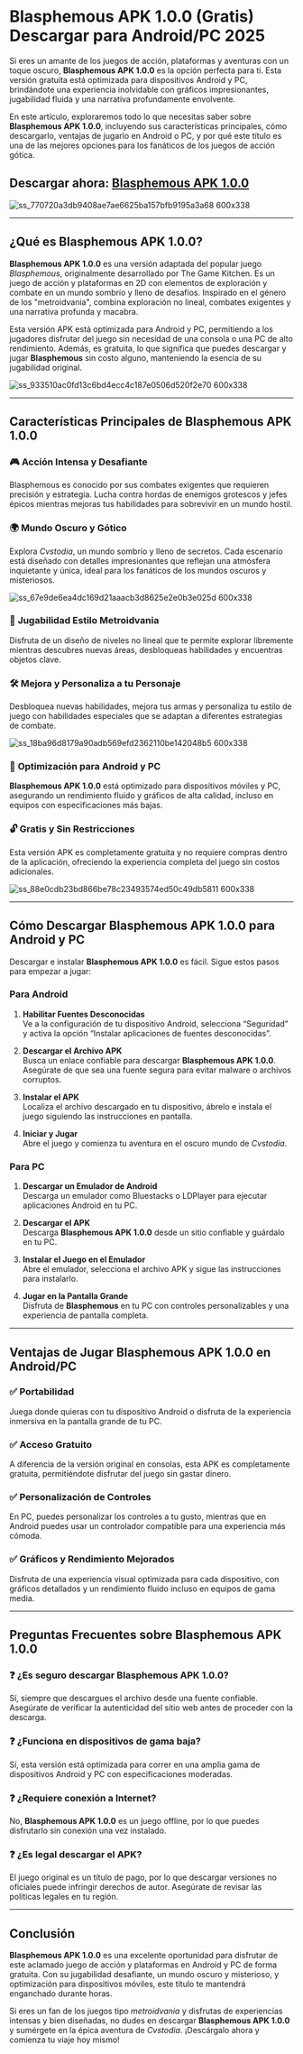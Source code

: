 # **Blasphemous APK 1.0.0 (Gratis) Descargar para Android/PC 2025**  

Si eres un amante de los juegos de acción, plataformas y aventuras con un toque oscuro, **Blasphemous APK 1.0.0** es la opción perfecta para ti. Esta versión gratuita está optimizada para dispositivos Android y PC, brindándote una experiencia inolvidable con gráficos impresionantes, jugabilidad fluida y una narrativa profundamente envolvente.  

En este artículo, exploraremos todo lo que necesitas saber sobre **Blasphemous APK 1.0.0**, incluyendo sus características principales, cómo descargarlo, ventajas de jugarlo en Android o PC, y por qué este título es una de las mejores opciones para los fanáticos de los juegos de acción gótica.  

## Descargar ahora: [Blasphemous APK 1.0.0](https://spoo.me/zS93de)

![ss_770720a3db9408ae7ae6625ba157bfb9195a3a68 600x338](https://github.com/user-attachments/assets/729800e4-8c48-421a-8a0e-8208ad2e6c69)

---

## **¿Qué es Blasphemous APK 1.0.0?**  

**Blasphemous APK 1.0.0** es una versión adaptada del popular juego *Blasphemous*, originalmente desarrollado por The Game Kitchen. Es un juego de acción y plataformas en 2D con elementos de exploración y combate en un mundo sombrío y lleno de desafíos. Inspirado en el género de los "metroidvania", combina exploración no lineal, combates exigentes y una narrativa profunda y macabra.  

Esta versión APK está optimizada para Android y PC, permitiendo a los jugadores disfrutar del juego sin necesidad de una consola o una PC de alto rendimiento. Además, es gratuita, lo que significa que puedes descargar y jugar **Blasphemous** sin costo alguno, manteniendo la esencia de su jugabilidad original.  

![ss_933510ac0fd13c6bd4ecc4c187e0506d520f2e70 600x338](https://github.com/user-attachments/assets/c949e44f-b016-483c-acfd-9f3f8722f229)

---

## **Características Principales de Blasphemous APK 1.0.0**  

### 🎮 **Acción Intensa y Desafiante**  
Blasphemous es conocido por sus combates exigentes que requieren precisión y estrategia. Lucha contra hordas de enemigos grotescos y jefes épicos mientras mejoras tus habilidades para sobrevivir en un mundo hostil.  

### 🌍 **Mundo Oscuro y Gótico**  
Explora *Cvstodia*, un mundo sombrío y lleno de secretos. Cada escenario está diseñado con detalles impresionantes que reflejan una atmósfera inquietante y única, ideal para los fanáticos de los mundos oscuros y misteriosos.  

![ss_67e9de6ea4dc169d21aaacb3d8625e2e0b3e025d 600x338](https://github.com/user-attachments/assets/c0ed1ab5-d1f4-4f66-bafe-069e430517de)

### 🔄 **Jugabilidad Estilo Metroidvania**  
Disfruta de un diseño de niveles no lineal que te permite explorar libremente mientras descubres nuevas áreas, desbloqueas habilidades y encuentras objetos clave.  

### 🛠️ **Mejora y Personaliza a tu Personaje**  
Desbloquea nuevas habilidades, mejora tus armas y personaliza tu estilo de juego con habilidades especiales que se adaptan a diferentes estrategias de combate.  

![ss_18ba96d8179a90adb569efd2362110be142048b5 600x338](https://github.com/user-attachments/assets/03f92729-54b0-4ed0-8be9-725a0394c173)

### 📱 **Optimización para Android y PC**  
**Blasphemous APK 1.0.0** está optimizado para dispositivos móviles y PC, asegurando un rendimiento fluido y gráficos de alta calidad, incluso en equipos con especificaciones más bajas.  

### 🔓 **Gratis y Sin Restricciones**  
Esta versión APK es completamente gratuita y no requiere compras dentro de la aplicación, ofreciendo la experiencia completa del juego sin costos adicionales.  

![ss_88e0cdb23bd866be78c23493574ed50c49db5811 600x338](https://github.com/user-attachments/assets/438f9d8d-5c35-49db-a4e0-a808817a793d)

---

## **Cómo Descargar Blasphemous APK 1.0.0 para Android y PC**  

Descargar e instalar **Blasphemous APK 1.0.0** es fácil. Sigue estos pasos para empezar a jugar:  

### **Para Android**  
1. **Habilitar Fuentes Desconocidas**  
   Ve a la configuración de tu dispositivo Android, selecciona “Seguridad” y activa la opción “Instalar aplicaciones de fuentes desconocidas”.  

2. **Descargar el Archivo APK**  
   Busca un enlace confiable para descargar **Blasphemous APK 1.0.0**. Asegúrate de que sea una fuente segura para evitar malware o archivos corruptos.  

3. **Instalar el APK**  
   Localiza el archivo descargado en tu dispositivo, ábrelo e instala el juego siguiendo las instrucciones en pantalla.  

4. **Iniciar y Jugar**  
   Abre el juego y comienza tu aventura en el oscuro mundo de *Cvstodia*.  

### **Para PC**  
1. **Descargar un Emulador de Android**  
   Descarga un emulador como Bluestacks o LDPlayer para ejecutar aplicaciones Android en tu PC.  

2. **Descargar el APK**  
   Descarga **Blasphemous APK 1.0.0** desde un sitio confiable y guárdalo en tu PC.  

3. **Instalar el Juego en el Emulador**  
   Abre el emulador, selecciona el archivo APK y sigue las instrucciones para instalarlo.  

4. **Jugar en la Pantalla Grande**  
   Disfruta de **Blasphemous** en tu PC con controles personalizables y una experiencia de pantalla completa.  

---

## **Ventajas de Jugar Blasphemous APK 1.0.0 en Android/PC**  

### ✅ **Portabilidad**  
Juega donde quieras con tu dispositivo Android o disfruta de la experiencia inmersiva en la pantalla grande de tu PC.  

### ✅ **Acceso Gratuito**  
A diferencia de la versión original en consolas, esta APK es completamente gratuita, permitiéndote disfrutar del juego sin gastar dinero.  

### ✅ **Personalización de Controles**  
En PC, puedes personalizar los controles a tu gusto, mientras que en Android puedes usar un controlador compatible para una experiencia más cómoda.  

### ✅ **Gráficos y Rendimiento Mejorados**  
Disfruta de una experiencia visual optimizada para cada dispositivo, con gráficos detallados y un rendimiento fluido incluso en equipos de gama media.  

---

## **Preguntas Frecuentes sobre Blasphemous APK 1.0.0**  

### ❓ ¿Es seguro descargar Blasphemous APK 1.0.0?  
Sí, siempre que descargues el archivo desde una fuente confiable. Asegúrate de verificar la autenticidad del sitio web antes de proceder con la descarga.  

### ❓ ¿Funciona en dispositivos de gama baja?  
Sí, esta versión está optimizada para correr en una amplia gama de dispositivos Android y PC con especificaciones moderadas.  

### ❓ ¿Requiere conexión a Internet?  
No, **Blasphemous APK 1.0.0** es un juego offline, por lo que puedes disfrutarlo sin conexión una vez instalado.  

### ❓ ¿Es legal descargar el APK?  
El juego original es un título de pago, por lo que descargar versiones no oficiales puede infringir derechos de autor. Asegúrate de revisar las políticas legales en tu región.  

---

## **Conclusión**  

**Blasphemous APK 1.0.0** es una excelente oportunidad para disfrutar de este aclamado juego de acción y plataformas en Android y PC de forma gratuita. Con su jugabilidad desafiante, un mundo oscuro y misterioso, y optimización para dispositivos móviles, este título te mantendrá enganchado durante horas.  

Si eres un fan de los juegos tipo *metroidvania* y disfrutas de experiencias intensas y bien diseñadas, no dudes en descargar **Blasphemous APK 1.0.0** y sumérgete en la épica aventura de *Cvstodia*. ¡Descárgalo ahora y comienza tu viaje hoy mismo!

